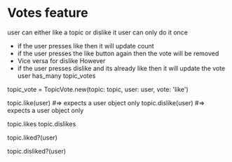 # Votes feature
user can either like a topic or dislike it
user can only do it once
  - if the user presses like then it will update count
  - if the user presses the like button again then the vote will be removed
  - Vice versa for dislike
  However
  - if the user presses dislike and its already like then it will update the vote
user has_many topic_votes


topic_vote = TopicVote.new(topic: topic, user: user, vote: 'like')

topic.like(user) #=> expects a user object only
topic.dislike(user) #=> expects a user object only

topic.likes
topic.dislikes

topic.liked?(user)

topic.disliked?(user)
